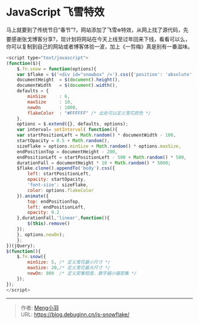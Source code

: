 # JavaScript  飞雪特效


马上就要到了传统节日“春节”?，网站添加了飞雪❄️特效，从网上找了源代码，先要感谢张戈博客分享?，现计划将网站在今天上线至过年回来下线，看看可以么，你可以复制到自己的网站或者博客体验一波，加上《一剪梅》真是别有一番滋味。

```js
<script type="text/javascript">
(function($){
	$.fn.snow = function(options){
	var $flake = $('<div id="snowbox" />').css({'position': 'absolute','z-index':'9999', 'top': '-50px'}).html('❄'),
	documentHeight 	= $(document).height(),
	documentWidth	= $(document).width(),
	defaults = {
		minSize		: 6,
		maxSize		: 10,
		newOn		: 1000,
		flakeColor	: "#FFFFFF" /* 此处可以定义雪花颜色 */
	},
	options	= $.extend({}, defaults, options);
	var interval= setInterval( function(){
	var startPositionLeft = Math.random() * documentWidth - 100,
	startOpacity = 0.5 + Math.random(),
	sizeFlake = options.minSize + Math.random() * options.maxSize,
	endPositionTop = documentHeight - 200,
	endPositionLeft = startPositionLeft - 500 + Math.random() * 500,
	durationFall = documentHeight * 10 + Math.random() * 5000;
	$flake.clone().appendTo('body').css({
		left: startPositionLeft,
		opacity: startOpacity,
		'font-size': sizeFlake,
		color: options.flakeColor
	}).animate({
		top: endPositionTop,
		left: endPositionLeft,
		opacity: 0.2
	},durationFall,'linear',function(){
		$(this).remove()
	});
	}, options.newOn);
    };
})(jQuery);
$(function(){
    $.fn.snow({ 
	    minSize: 5, /* 定义雪花最小尺寸 */
	    maxSize: 20,/* 定义雪花最大尺寸 */
	    newOn: 800  /* 定义密集程度，数字越小越密集 */
    });
});
</script>
```

---

> 作者: [Meng小羽](https://www.debuginn.cn)  
> URL: https://blog.debuginn.cn/js-snowflake/  

